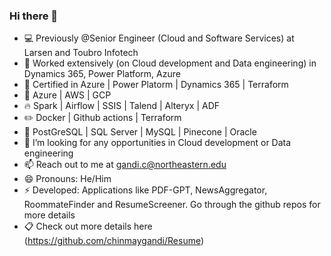 ### Hi there 👋


- 💻 Previously @Senior Engineer (Cloud and Software Services) at Larsen and Toubro Infotech
- 💎 Worked extensively (on Cloud development and Data engineering) in Dynamics 365, Power Platform, Azure
- 🎯 Certified in Azure | Power Platorm | Dynamics 365 | Terraform
- 🌱 Azure | AWS | GCP
- 🔥 Spark | Airflow | SSIS | Talend | Alteryx | ADF
- ✏️ Docker | Github actions | Terraform
- 💾 PostGreSQL | SQL Server | MySQL | Pinecone | Oracle
- 👯 I’m looking for any opportunities in Cloud development or Data engineering
- 📫 Reach out to me at gandi.c@northeastern.edu
- 😄 Pronouns: He/Him
- ⚡ Developed: Applications like PDF-GPT, NewsAggregator, RoommateFinder and ResumeScreener. Go through the github repos for more details
- 📋 Check out more details here (https://github.com/chinmaygandi/Resume)
